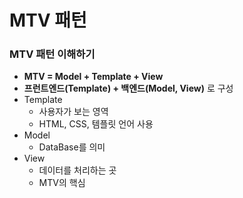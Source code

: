 # MTV 패턴

### MTV 패턴 이해하기

* **MTV = Model + Template + View**
* **프런트엔드(Template) + 백엔드(Model, View)** 로 구성
* Template
  * 사용자가 보는 영역
  * HTML, CSS, 템플릿 언어 사용
* Model
  * DataBase를 의미
* View
  * 데이터를 처리하는 곳
  * MTV의 핵심







